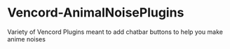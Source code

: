 # Vencord-AnimalNoisePlugins
Variety of Vencord Plugins meant to add chatbar buttons to help you make anime noises
